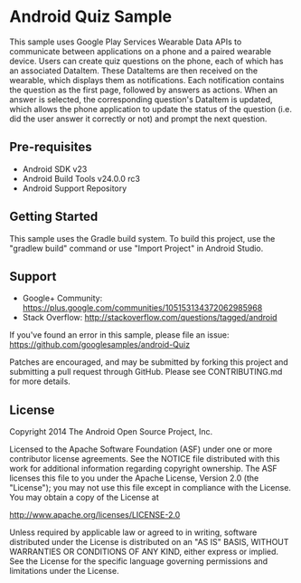 
Android Quiz Sample
===================================

This sample uses Google Play Services Wearable Data APIs to communicate between
applications on a phone and a paired wearable device. Users can create quiz questions on the phone,
each of which has an associated DataItem. These DataItems are then received on the wearable, which
displays them as notifications. Each notification contains the question as the first page, followed
by answers as actions. When an answer is selected, the corresponding question's DataItem is updated,
which allows the phone application to update the status of the question (i.e. did the user answer it
correctly or not) and prompt the next question.

Pre-requisites
--------------

- Android SDK v23
- Android Build Tools v24.0.0 rc3
- Android Support Repository

Getting Started
---------------

This sample uses the Gradle build system. To build this project, use the
"gradlew build" command or use "Import Project" in Android Studio.

Support
-------

- Google+ Community: https://plus.google.com/communities/105153134372062985968
- Stack Overflow: http://stackoverflow.com/questions/tagged/android

If you've found an error in this sample, please file an issue:
https://github.com/googlesamples/android-Quiz

Patches are encouraged, and may be submitted by forking this project and
submitting a pull request through GitHub. Please see CONTRIBUTING.md for more details.

License
-------

Copyright 2014 The Android Open Source Project, Inc.

Licensed to the Apache Software Foundation (ASF) under one or more contributor
license agreements.  See the NOTICE file distributed with this work for
additional information regarding copyright ownership.  The ASF licenses this
file to you under the Apache License, Version 2.0 (the "License"); you may not
use this file except in compliance with the License.  You may obtain a copy of
the License at

http://www.apache.org/licenses/LICENSE-2.0

Unless required by applicable law or agreed to in writing, software
distributed under the License is distributed on an "AS IS" BASIS, WITHOUT
WARRANTIES OR CONDITIONS OF ANY KIND, either express or implied.  See the
License for the specific language governing permissions and limitations under
the License.
